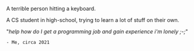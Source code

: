 A terrible person hitting a keyboard.

A CS student in high-school, trying to learn a lot of stuff on their own.

"*help how do I get a programming job and gain experience i'm lonely ;-;*"

    - Me, circa 2021
